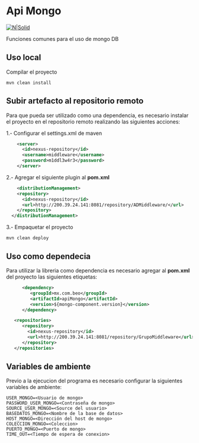 # Api Mongo
[![N|Solid](https://perlmaven.com/img/mongodb-logo.png)](https://www.mongodb.com/)

Funciones comunes para el uso de mongo DB

## Uso local

Compilar el proyecto 
```
mvn clean install
```

## Subir artefacto al repositorio remoto


Para que pueda ser utilizado como una dependencia, es necesario instalar el proyecto en el repositorio remoto realizando las siguientes acciones:

1.- Configurar el settings.xml de maven

```xml
    <server>
      <id>nexus-repository</id>
      <username>middleware</username>
      <password>m1ddl3w4r3</password>
    </server>
```
2.- Agregar el siguiente plugin al **pom.xml**

```xml
    <distributionManagement>
    <repository>
      <id>nexus-repository</id>
      <url>http://200.39.24.141:8081/repository/ADMiddleware/</url>
    </repository>
  </distributionManagement>
```

3.- Empaquetar el proyecto

```
mvn clean deploy
```

## Uso como dependecia 

Para utilizar la libreria como dependencia es necesario agregar al **pom.xml** del proyecto las siguientes etiquetas:

```xml
      <dependency>
         <groupId>mx.com.beo</groupId>
         <artifactId>apiMongo</artifactId>
         <version>${mongo-component.version}</version>
      </dependency>
```

```xml
   <repositories>
      <repository>
        <id>nexus-repository</id>
        <url>http://200.39.24.141:8081/repository/GrupoMiddleware</url>
      </repository>
   </repositories>  
```


## Variables de ambiente

Previo a la ejecucion del programa es necesario configurar la siguientes variables de ambiente:

```
USER_MONGO=<Usuario de mongo>
PASSWORD_USER_MONGO=<Contraseña de mongo>
SOURCE_USER_MONGO=<Source del usuario>
BASEDATOS_MONGO=<Nombre de la base de datos>
HOST_MONGO=<Dirección del host de mongo>
COLECCION_MONGO=<Coleccion>
PUERTO_MONGO=<Puerto de mongo>
TIME_OUT=<Tiempo de espera de conexion>
```
